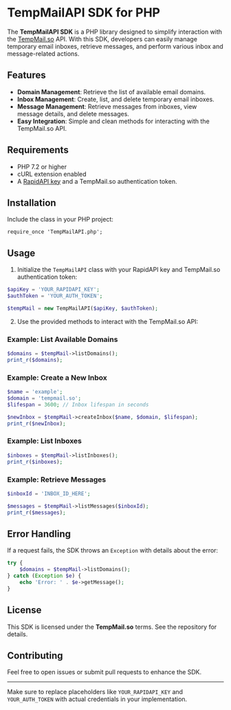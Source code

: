 # TempMailAPI SDK for PHP

The **TempMailAPI SDK** is a PHP library designed to simplify interaction with the [TempMail.so](https://tempmail.so) API. With this SDK, developers can easily manage temporary email inboxes, retrieve messages, and perform various inbox and message-related actions.

## Features

- **Domain Management**: Retrieve the list of available email domains.
- **Inbox Management**: Create, list, and delete temporary email inboxes.
- **Message Management**: Retrieve messages from inboxes, view message details, and delete messages.
- **Easy Integration**: Simple and clean methods for interacting with the TempMail.so API.

## Requirements

- PHP 7.2 or higher
- cURL extension enabled
- A [RapidAPI key](https://rapidapi.com/) and a TempMail.so authentication token.

## Installation

Include the class in your PHP project:

    require_once 'TempMailAPI.php';

## Usage

1. Initialize the `TempMailAPI` class with your RapidAPI key and TempMail.so authentication token:

```php
$apiKey = 'YOUR_RAPIDAPI_KEY';
$authToken = 'YOUR_AUTH_TOKEN';

$tempMail = new TempMailAPI($apiKey, $authToken);
```

2. Use the provided methods to interact with the TempMail.so API:

### Example: List Available Domains

```php
$domains = $tempMail->listDomains();
print_r($domains);
```

### Example: Create a New Inbox

```php
$name = 'example';
$domain = 'tempmail.so';
$lifespan = 3600; // Inbox lifespan in seconds

$newInbox = $tempMail->createInbox($name, $domain, $lifespan);
print_r($newInbox);
```

### Example: List Inboxes

```php
$inboxes = $tempMail->listInboxes();
print_r($inboxes);
```

### Example: Retrieve Messages

```php
$inboxId = 'INBOX_ID_HERE';

$messages = $tempMail->listMessages($inboxId);
print_r($messages);
```

## Error Handling

If a request fails, the SDK throws an `Exception` with details about the error:

```php
try {
    $domains = $tempMail->listDomains();
} catch (Exception $e) {
    echo 'Error: ' . $e->getMessage();
}
```

## License

This SDK is licensed under the **TempMail.so** terms. See the repository for details.

## Contributing

Feel free to open issues or submit pull requests to enhance the SDK.

---

Make sure to replace placeholders like `YOUR_RAPIDAPI_KEY` and `YOUR_AUTH_TOKEN` with actual credentials in your implementation.
